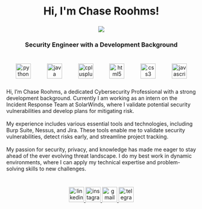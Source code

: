 <h1 align="center">Hi, I'm Chase Roohms!</h1>

###

<div align="center">
  <img src="https://profile-counter.glitch.me/chaseroohms/count.svg?"  />
</div>

###

<h3 align="center">Security Engineer with a Development Background</h3>


###

<br clear="both">

<div align="center">
  <img src="https://cdn.jsdelivr.net/gh/devicons/devicon/icons/python/python-original.svg" height="40" alt="python logo"  />
  <img width="35" />
  <img src="https://cdn.jsdelivr.net/gh/devicons/devicon/icons/java/java-original.svg" height="40" alt="java logo"  />
  <img width="35" />
  <img src="https://cdn.jsdelivr.net/gh/devicons/devicon/icons/cplusplus/cplusplus-original.svg" height="40" alt="cplusplus logo"  />
  <img width="35" />
  <img src="https://cdn.jsdelivr.net/gh/devicons/devicon/icons/html5/html5-original.svg" height="40" alt="html5 logo"  />
  <img width="35" />
  <img src="https://cdn.jsdelivr.net/gh/devicons/devicon/icons/css3/css3-original.svg" height="40" alt="css3 logo"  />
  <img width="35" />
  <img src="https://cdn.jsdelivr.net/gh/devicons/devicon/icons/javascript/javascript-original.svg" height="40" alt="javascript logo"  />
</div>

###

<p align="left">Hi, I’m Chase Roohms, a dedicated Cybersecurity Professional with a strong development background. Currently I am working as an intern on the Incident Response Team at SolarWinds, where I validate potential security vulnerabilities and develop plans for mitigating risk.
<br><br>
My experience includes various essential tools and technologies, including Burp Suite, Nessus, and Jira. These tools enable me to validate security vulnerabilities, detect risks early, and streamline project tracking.
<br><br>
My passion for security, privacy, and knowledge has made me eager to stay ahead of the ever evolving threat landscape. I do my best work in dynamic environments, where I can apply my technical expertise and problem-solving skills to new challenges.</p>

###

<br clear="both">

<div align="center">
  <a href="https://www.linkedin.com/in/chaseroohms/" target="_blank">
    <img src="https://img.shields.io/static/v1?message=LinkedIn&logo=linkedin&label=&color=0077B5&logoColor=white&labelColor=&style=for-the-badge" height="40" alt="linkedin logo"  />
  </a>
  <a href="https://www.instagram.com/chaseroohms/" target="_blank">
    <img src="https://img.shields.io/static/v1?message=Instagram&logo=instagram&label=&color=E4405F&logoColor=white&labelColor=&style=for-the-badge" height="40" alt="instagram logo"  />
  </a>
  <a href="chaseroohms@gmail.com" target="_blank">
    <img src="https://img.shields.io/static/v1?message=Gmail&logo=gmail&label=&color=D14836&logoColor=white&labelColor=&style=for-the-badge" height="40" alt="gmail logo"  />
  </a>
  <a href="https://www.chaseroohms.com" target="_blank">
    <img src="https://img.shields.io/static/v1?message=My%20Website&logo=telegram&label=&color=2CA5E0&logoColor=white&labelColor=&style=for-the-badge" height="40" alt="telegram logo"  />
  </a>
</div>

###
